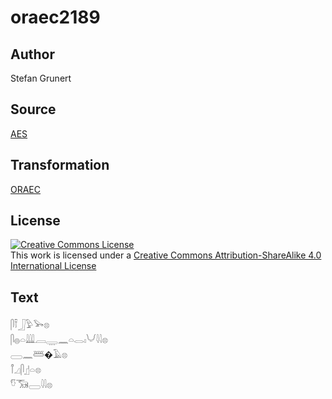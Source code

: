 # oraec2189

## Author

Stefan Grunert

## Source

[AES](https://github.com/simondschweitzer/aes)

## Transformation

[ORAEC](https://oraec.github.io/)

## License

<a rel="license" href="http://creativecommons.org/licenses/by-sa/4.0/"><img alt="Creative Commons License" style="border-width:0" src="https://i.creativecommons.org/l/by-sa/4.0/88x31.png" /></a><br />This work is licensed under a <a rel="license" href="http://creativecommons.org/licenses/by-sa/4.0/">Creative Commons Attribution-ShareAlike 4.0 International License</a>

## Text

𓋴𓍋𓃀𓅱𓅨𓊖<br>
𓋴𓐍𓏏𓇏𓐙𓇾𓈖𓏏𓂋𓏤𓄋𓇋𓇋𓊖<br>
𓈀𓈖𓆷�𓄿𓊖<br>
𓋾𓈎𓋴𓊨𓏏𓊖<br>
𓎸𓃝𓈀𓇋𓇋𓊖<br>
